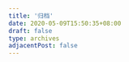 ```yaml
---
title: '归档'
date: 2020-05-09T15:50:35+08:00
draft: false
type: archives
adjacentPost: false
---
```

